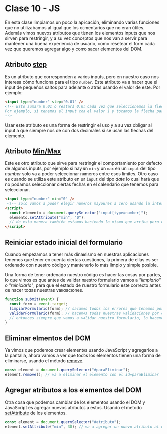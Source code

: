 # Clase 10 - JS

En esta clase limpiamos un poco la aplicación, eliminando varias funciones que no utilizabamos al igual que los comentarios que no eran útiles. Además vimos nuevos atributos que tienen los elementos inputs que nos sirven para restringir, y a su vez conceptos que nos van a servir para mantener una buena experiencia de usuario, como resetear el form cada vez que queremos agregar algo y como sacar elementos del DOM.

## Atributo [step](https://developer.mozilla.org/en-US/docs/Web/HTML/Attributes/step)
Es un atributo que corresponden a varios inputs, pero en nuestro caso nos interesa cómo funciona para el tipo `number`. Este atributo va a hacer que el input de pequeños saltos para adelante o atrás usando el valor de este. Por ejemplo:
```html
<input type="number" step="0.01" /> 
<!-- Esto sumara 0.01 o restará 0.01 cada vez que seleccionemos la flechar para arriba o abajo respectivamente:
Por ejemplo, si tenemos el input con el valor 1 y tocamos la flecha para arriba entonces el nuevo valor sera 1.01
-->
```

Usar este atributo es una forma de restringir el uso y a su vez obligar al input a que siempre nos de con dos decimales si se usan las flechas del elemento.

## Atributo [Min/Max](https://developer.mozilla.org/en-US/docs/Web/HTML/Attributes/max)
Este es otro atributo que sirve para restringir el comportamiento por defecto de algunos inputs, por ejemplo si hay un `min` y un `max` en un `input` del tipo *number* solo va a poder seleccionar numeros entre esos limites. Otro caso es cuando se utiliza este atributo en un `input` del tipo *date* lo cual hará que no podamos seleccionar ciertas fechas en el calendario que tenemos para seleccionar.
```html
<input type="number" min="0" />
 <!-- solo vamos a poder elegir numeros mayoures a cero usando la interfaz web -->
<script>
  const elemento = document.querySelector("input[type=number]");
  elemento.setAttribute("min", "0");
  // de esta manera también estamos haciendo lo mismo que arriba pero dinamicamente usando código
</script>
```

## Reiniciar estado inicial del formulario
Cuando empezamos a tener más dinamismo en nuestras aplicaciones tenemos que tener en cuenta ciertas cuestiones, la primera de ellas es ser ordenado con nuestro código y mantenerlo lo más limpio y simple posible. 

Una forma de tener ordenado nuestro código es hacer las cosas por partes, lo que vimos es que antes de validar nuestro formulario vamos a *"limpiarlo"* o *"reiniciarlo"*, para que el estado de nuestro formulario este correcto antes de hacer todas nuestras validaciones.
```javascript
function submit(event) {
  const form = event.target;
  limpiarFormulario(form); // sacamos todos los errores que tenemos por pantalla
  validarFormulario(form); // hacemos todas nuestras validaciones por código y mostramos por pantalla
  // entonces siempre que vamos a validar nuestro formulario, lo hacemos sin nada en nuestra pantalla y con un estado limpio en nuestras estructuras de datos que utilicemos.
}
```

## Eliminar elmentos del DOM
Ya vimos que podemos crear elementos usando JavaScript y agregarlos a la pantalla, ahora vamos a ver que todos los elementos tienen una forma de eliminarse, usando el método [remove](https://developer.mozilla.org/en-US/docs/Web/API/Element/remove).

```javascript
const element = document.querySelector("#paraEliminar");
element.remove(); // va a eliminar el elemento con el id=paraEliminar
```

## Agregar atributos a los elementos del DOM
Otra cosa que podemos cambiar de los elementos usando el DOM y JavaScript es agregar nuevos atributos a estos. Usando el metodo [setAttribute]() de los elementos.

```javascript
const element = document.querySelector("#atributo");
element.setAttribute("min", 38); // va a agregar un nuevo atributo al elemento min=38
```